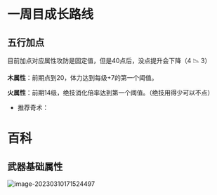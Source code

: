 # 一周目成长路线

## 五行加点

目前加点对应属性攻防是固定值，但是40点后，没点提升会下降（4 :chart_with_downwards_trend: 3）

**木属性**：前期点到20，体力达到每级+7的第一个阈值。

**火属性**：前期14级，绝技消化倍率达到第一个阈值。（绝技用得少可以不点）

- 推荐奇术：



# 百科

## 武器基础属性

![image-20230310171524497](https://s2.loli.net/2023/03/10/f16wW9nNmSQzCog.png)
